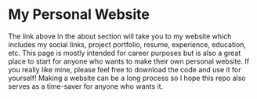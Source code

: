 # My Personal Website

The link above in the about section will take you to my website which includes my social links, project portfolio, resume, experience, education, etc. This page is mostly intended for career purposes but is also a great place to start for anyone who wants to make their own personal website. If you really like mine, please feel free to download the code and use it for yourself! Making a website can be a long process so I hope this repo also serves as a time-saver for anyone who wants it. 
